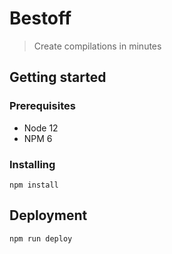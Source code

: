 # Bestoff

> Create compilations in minutes

## Getting started

### Prerequisites

- Node 12
- NPM 6

### Installing

```
npm install
```

## Deployment

```
npm run deploy
```
